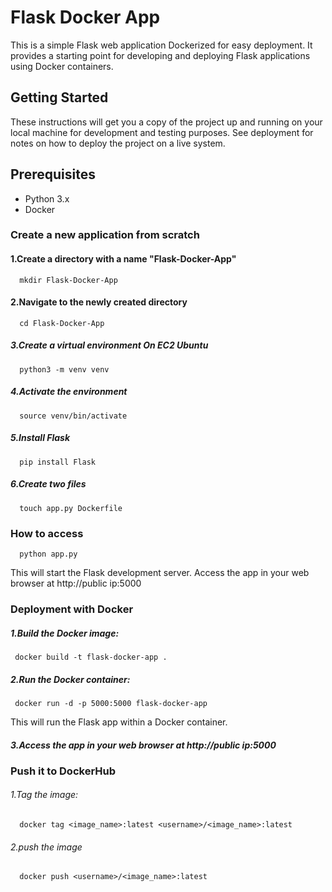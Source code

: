 # Flask Docker App
This is a simple Flask web application Dockerized for easy deployment. It provides a starting point for developing and deploying Flask applications using Docker containers.
## Getting Started
These instructions will get you a copy of the project up and running on your local machine for development and testing purposes. See deployment for notes on how to deploy the project on a live system.
## Prerequisites
 + Python 3.x
 + Docker

### Create a new application from scratch
#### 1.Create a directory with a name "Flask-Docker-App"
      mkdir Flask-Docker-App
      
#### 2.Navigate to the newly created directory
      cd Flask-Docker-App
##### 3.Create a virtual environment On EC2 Ubuntu
      python3 -m venv venv
##### 4.Activate the environment
      source venv/bin/activate
##### 5.Install Flask
      pip install Flask
##### 6.Create two files
      touch app.py Dockerfile
### How to access
      python app.py
This will start the Flask development server.
Access the app in your web browser at http://public ip:5000
### Deployment with Docker
##### 1.Build the Docker image:
     docker build -t flask-docker-app .
##### 2.Run the Docker container:
     docker run -d -p 5000:5000 flask-docker-app
This will run the Flask app within a Docker container.
##### 3.Access the app in your web browser at http://public ip:5000
### Push it to DockerHub
######  1.Tag the image:
      docker tag <image_name>:latest <username>/<image_name>:latest
######  2.push the image
      docker push <username>/<image_name>:latest

